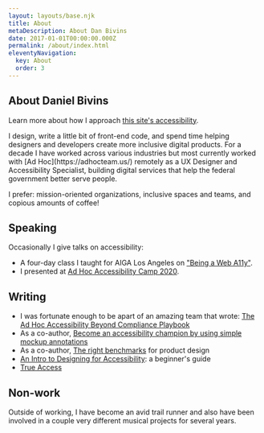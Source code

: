 ```yaml
---
layout: layouts/base.njk
title: About
metaDescription: About Dan Bivins
date: 2017-01-01T00:00:00.000Z
permalink: /about/index.html
eleventyNavigation:
  key: About
  order: 3
---
```


<div class="case-study-body">
  <div class="section-header">
    <h2>About Daniel Bivins</h2>
  </div>

  <div class="case-study-info">
    <p>Learn more about how I approach <a href="/accessibility/index">this site's accessibility</a>.</p>
    <p>I design, write a little bit of front-end code, and spend time helping designers and developers create more inclusive digital products. For a decade I have worked across various industries but most currently worked with [Ad Hoc](https://adhocteam.us/) remotely as a UX Designer and Accessibility Specialist, building digital services that help the federal government better serve people.</p>
    <p>I prefer: mission-oriented organizations, inclusive spaces and teams, and copious amounts of coffee!</p>
    <h2>Speaking</h2>
    <p>Occasionally I give talks on accessibility:</p>
    <ul>
      <li>A four-day class I taught for AIGA Los Angeles on <a href="https://losangeles.aiga.org/event/being-a-web-a11y/" target="_blank">"Being a Web A11y"</a>.</li>
      <li>I presented at <a href="https://adhoc.team/2020/04/20/accessibility-camp-2020/" target="_blank">Ad Hoc Accessibility Camp 2020</a>.</li>
    </ul>
    <h2>Writing</h2>
    <ul>
    <li>I was fortunate enough to be apart of an amazing team that wrote: <a href="https://adhoc.team/playbook-accessibility/" target="_blank">The Ad Hoc Accessibility Beyond Compliance Playbook</a></li>
    <li>As a co-author, <a href="https://adhoc.team/2023/06/28/become-an-accessibility-champion-by-using-simple-mockup-annotations/" target="_blank">Become an accessibility champion by using simple mockup annotations</a></li>
    <li>As a co-author, <a href="https://adhoc.team/2021/11/30/right-benchmarks/" target="_blank">The right benchmarks</a> for product design</li>
    <li><a href="https://www.sitepen.com/blog/an-intro-to-designing-for-accessibility" target="_blank">An Intro to Designing for Accessibility</a>: a beginner's guide </li>
    <li><a href="/posts/true-access/">True Access</a>
    </ul>
    <h2>Non-work</h2>
    <p>Outside of working, I have become an avid trail runner and also have been involved in a couple very different musical projects for several years.</p>
  </div>
</div>